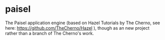 # paisel
The Paisel application engine (based on Hazel Tutorials by The Cherno, see here: https://github.com/TheCherno/Hazel ), though as an new project rather than a branch of The Cherno's work.
